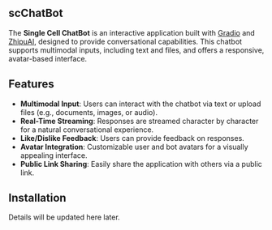 ## scChatBot

The **Single Cell ChatBot** is an interactive application built with [Gradio](https://gradio.app/) and [ZhipuAI](https://www.zhipu.ai/), designed to provide conversational capabilities. This chatbot supports multimodal inputs, including text and files, and offers a responsive, avatar-based interface.

## Features

- **Multimodal Input**: Users can interact with the chatbot via text or upload files (e.g., documents, images, or audio).
- **Real-Time Streaming**: Responses are streamed character by character for a natural conversational experience.
- **Like/Dislike Feedback**: Users can provide feedback on responses.
- **Avatar Integration**: Customizable user and bot avatars for a visually appealing interface.
- **Public Link Sharing**: Easily share the application with others via a public link.

## Installation

Details will be updated here later.

